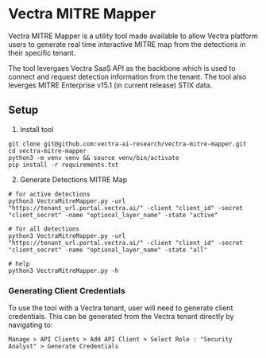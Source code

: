 # Vectra MITRE Mapper

Vectra MITRE Mapper is a utility tool made available to allow Vectra platform users to generate real time interactive MITRE map from the detections in their specific tenant. 

The tool levergaes Vectra SaaS API as the backbone which is used to connect and request detection information from the tenant. The tool also leverges MITRE Enterprise v15.1 (in current release) STIX data.

## Setup

1. Install tool
```
git clone git@github.com:vectra-ai-research/vectra-mitre-mapper.git
cd vectra-mitre-mapper
python3 -m venv venv && source venv/bin/activate
pip install -r requirements.txt
```
2. Generate Detections MITRE Map
```
# for active detections
python3 VectraMitreMapper.py -url "https://tenant_url.portal.vectra.ai/" -client "client_id" -secret "client_secret" -name "optional_layer_name" -state "active"

# for all detections
python3 VectraMitreMapper.py -url "https://tenant_url.portal.vectra.ai/" -client "client_id" -secret "client_secret" -name "optional_layer_name" -state "all"

# help 
python3 VectraMitreMapper.py -h
```

### Generating Client Credentials

To use the tool with a Vectra tenant, user will need to generate client credentials. This can be generated from the Vectra tenant directly by navigating to: 
```
Manage > API Clients > Add API Client > Select Role : "Security Analyst" > Generate Credentials
```